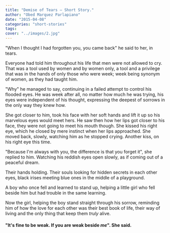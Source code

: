 ```yaml
---
title: "Demise of Tears — Short Story."
author: "Obed Marquez Parlapiano"
date: "2015-04-08"
categories: "short-stories"
tags:
cover: "../images/2.jpg"
---
```


"When I thought I had forgotten you, you came back" he said to her, in tears.

Everyone had told him throughout his life that men were not allowed to cry. That was a tool used by women and by women only, a tool and a privilege that was in the hands of only those who were week; week being synonym of women, as they had taught him.

"Why" he managed to say, continuing in a failed attempt to control his flooded eyes. He was week after all, no matter how much he was trying, his eyes were independent of his thought, expressing the deepest of sorrows in the only way they knew how.

She got closer to him, took his face with her soft hands and lift it up so his marvelous eyes would meet hers. He saw then how her lips got closer to his face, they were not going to meet his mouth though. She kissed his right eye, which he closed by mere instinct when her lips approached. She moved back, slowly, watching him as he stopped crying. Another kiss, on his right eye this time.

"Because I'm always with you, the difference is that you forget it", she replied to him. Watching his reddish eyes open slowly, as if coming out of a peaceful dream.

Their hands holding. Their souls looking for hidden secrets in each other eyes, black irises meeting blue ones in the middle of a playground.

A boy who once fell and learned to stand up, helping a little girl who fell beside him but had trouble in the same learning.

Now the girl, helping the boy stand straight through his sorrow, reminding him of how the love for each other was their best book of life, their way of living and the only thing that keep them _truly_ alive.

#### "It's fine to be weak. If you are weak beside _me_". She said.
